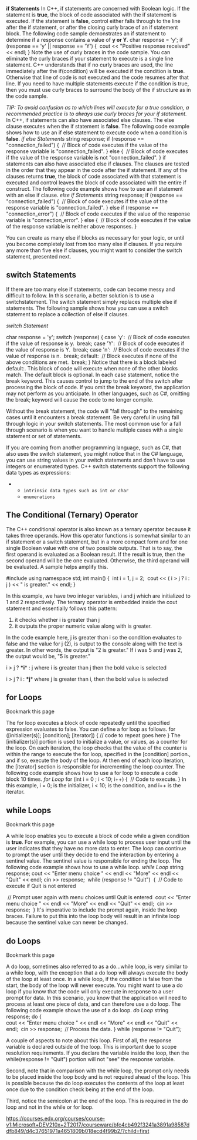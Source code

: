 **if Statements**
In C++, if statements are concerned with Boolean logic. If the statement is **true**, the block of code associated with the if statement is executed.  If the statement is **false**, control either falls through to the line after the if statement, or after the closing curly brace of an if statement block.
The following code sample demonstrates an if statement to determine if a response contains a value of **y or Y**.
char response = 'y';
if (response == 'y' || response == 'Y')
{
​    cout << "Positive response received" << endl;
}
Note the use of curly braces in the code sample.  You can eliminate the curly braces if your statement to execute is a single line statement.  C++ understands that if no curly braces are used, the line immediately after the if(condition) will be executed if the condition is **true**.  Otherwise that line of code is not executed and the code resumes after that line.  If you need to have multiple statements execute if the condition is true, then you must use curly braces to surround the body of the if structure as in the code sample.  

*TIP: To avoid confusion as to which lines will execute for a true condition, a recommended practice is to always use curly braces for your if statement.*
In C++, if statements can also have associated else clauses. The else clause executes when the if statement is **false**.
The following code example shows how to use an if else statement to execute code when a condition is **false**.
*if else Statements*
string response;
if (response == "connection_failed")
{
​    // Block of code executes if the value of the response variable is "connection_failed".
}
else
{
​    // Block of code executes if the value of the response variable is not "connection_failed".
}
if statements can also have associated else if clauses. The clauses are tested in the order that they appear in the code after the if statement. If any of the clauses returns **true**, the block of code associated with that statement is executed and control leaves the block of code associated with the entire if construct.
The following code example shows how to use an if statement with an else if clause.
*else if Statements*
string response;
if (response == "connection_failed")
{
​    // Block of code executes if the value of the response variable is "connection_failed".
}
else if (response == "connection_error")
{
​    // Block of code executes if the value of the response variable is "connection_error".
}
else
{
​    // Block of code executes if the value of the response variable is neither above responses.
}

You can create as many else if blocks as necessary for your logic, or until you become completely lost from too many else if clauses.  If you require any more than five else if clauses, you might want to consider the switch statement, presented next.

## switch Statements

If there are too many else if statements, code can become messy and difficult to follow. In this scenario, a better solution is to use a switchstatement. The switch statement simply replaces multiple else if statements. The following sample shows how you can use a switch statement to replace a collection of else if clauses.

*switch Statement*

char response = 'y';
switch (response)
{
   case 'y':
​      // Block of code executes if the value of response is y.
​      break;
   case 'Y':
​      // Block of code executes if the value of response is Y.
​      break;
   case 'n':
​      // Block of code executes if the value of response is n.
​      break;
   default:
​      // Block executes if none of the above conditions are met.
​      break;
}
Notice that there is a block labeled default:. This block of code will execute when none of the other blocks match.  The default block is optional.
In each case statement, notice the break keyword. This causes control to jump to the end of the switch after processing the block of code. If you omit the break keyword, the application may not perform as you anticipate.  In other languages, such as C#, omitting the break; keyword will cause the code to no longer compile. 

Without the break statement, the code will "fall through" to the remaining cases until it encounters a break statement.   Be very careful in using fall through logic in your switch statements.  The most common use for a fall through scenario is when you want to handle multiple cases with a single statement or set of statements.

If you are coming from another programming language, such as C#, that also uses the switch statement, you might notice that in the C# language, you can use string values in your switch statements and don't have to use integers or enumerated types.  C++ switch statements support the following data types as expressions:

- - `intrinsic data types such as int or char`
  - `enumerations`

## The Conditional (Ternary) Operator

The C++ conditional operator is also known as a ternary operator because it takes three operands.  How this operator functions is somewhat similar to an if statement or a switch statement, but in a more compact form and for one single Boolean value with one of two possible outputs.   That is to say, the first operand is evaluated as a Boolean result.  If the result is true, then the second operand will be the one evaluated.  Otherwise, the third operand will be evaluated.   A sample helps amplify this.

\#include <iostream> 
using namespace std; 
int main() 
{ 
​     int i = 1, j = 2; 
​     cout << ( i > j ? i : j ) << " is greater." << endl; 
}

In this example, we have two integer variables, i and j which are initialized to 1 and 2 respectively.  The ternary operator is embedded inside the cout statement and essentially follows this pattern:

1. it checks whether i is greater than j
2. it outputs the proper numeric value along with is greater.

In the code example here, j is greater than i so the condition evaluates to false and the value for j (2), is output to the console along with the text is greater.  In other words, the output is "2 is greater."  If i was 5 and j was 2, the output would be, "5 is greater." 

i > j ? **\*i*** : j where i is greater than j then the bold value is selected

i > j ? i : **\*j*** where j is greater than i, then the bold value is selected

## for Loops

 Bookmark this page

The for loop executes a block of code repeatedly until the specified expression evaluates to false. You can define a for loop as follows.
for ([initializer(s)]; [condition]; [iterator]) 
{
   // code to repeat goes here
}
The [initializer(s)] portion is used to initialize a value, or values, as a counter for the loop. On each iteration, the loop checks that the value of the counter is within the range to execute the for loop, specified in the [condition] portion., and if so, execute the body of the loop.   At then end of each loop iteration, the [iterator] section is responsible for incrementing the loop counter.
The following code example shows how to use a for loop to execute a code block 10 times.
*for Loop*
for (int i = 0 ; i < 10; i++) 
{
​    // Code to execute.
}
In this example, i = 0; is the initializer, i < 10; is the condition, and i++ is the iterator. 



## while Loops

 Bookmark this page

A while loop enables you to execute a block of code while a given condition is **true**. For example, you can use a while loop to process user input until the user indicates that they have no more data to enter.  The loop can continue to prompt the user until they decide to end the interaction by entering a sentinel value.   The sentinel value is responsible for ending the loop.
The following code example shows how to use a while loop.
*while Loop*
string response;
cout << "Enter menu choice " << endl << "More" << endl << "Quit" << endl;
cin >> response;
​    while (response != "Quit")
​    {
​        // Code to execute if Quit is not entered

​        // Prompt user again with menu choices until Quit is entered
​        cout << "Enter menu choice " << endl << "More" << endl << "Quit" << endl;
​        cin >> response;
​    }
It's imperative to include the prompt again, inside the loop braces.  Failure to put this into the loop body will result in an infinite loop because the sentinel value can never be changed.

## do Loops

 Bookmark this page

A do loop, sometimes also referred to as a do...while loop, is very similar to a while loop, with the exception that a do loop will always execute the body of the loop at least once.  In a while loop, if the condition is false from the start, the body of the loop will never execute. 
You might want to use a do loop if you know that the code will only execute in response to a user prompt for data. In this scenario, you know that the application will need to process at least one piece of data, and can therefore use a do loop.
The following code example shows the use of a do loop.
*do Loop*
string response;
do
{        
​     cout << "Enter menu choice " << endl << "More" << endl << "Quit" << endl;
​     cin >> response;
​     // Process the data.
} while (response != "Quit");

A couple of aspects to note about this loop.  First of all, the  response variable is declared outside of the loop.  This is important due to scope resolution requirements.  If you declare the variable inside the loop, then the while(response != "Quit") portion will not "see" the response variable.

Second, note that in comparison with the while loop, the prompt only needs to be placed inside the loop body and is not required ahead of the loop.  This is possible because the do loop executes the contents of the loop at least once due to the condition check being at the end of the loop.

Third, notice the semicolon at the end of the loop.  This is required in the do loop and not in the while or for loop.



https://courses.edx.org/courses/course-v1:Microsoft+DEV210x+2T2017/courseware/bfc4cb492f3241a3891a98587ddfb849/d4c37651971a4651809b018ecd4f99b2/?child=first